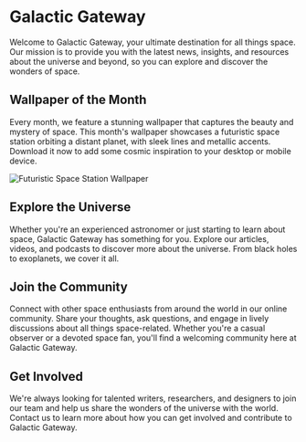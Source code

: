 <!--font:Poppins-->

# Galactic Gateway

Welcome to Galactic Gateway, your ultimate destination for all things space. Our mission is to provide you with the latest news, insights, and resources about the universe and beyond, so you can explore and discover the wonders of space.

## Wallpaper of the Month

Every month, we feature a stunning wallpaper that captures the beauty and mystery of space. This month's wallpaper showcases a futuristic space station orbiting a distant planet, with sleek lines and metallic accents. Download it now to add some cosmic inspiration to your desktop or mobile device.

![Futuristic Space Station Wallpaper](https://example.com/futuristic-space-station-wallpaper.jpg)

## Explore the Universe

Whether you're an experienced astronomer or just starting to learn about space, Galactic Gateway has something for you. Explore our articles, videos, and podcasts to discover more about the universe. From black holes to exoplanets, we cover it all.

## Join the Community

Connect with other space enthusiasts from around the world in our online community. Share your thoughts, ask questions, and engage in lively discussions about all things space-related. Whether you're a casual observer or a devoted space fan, you'll find a welcoming community here at Galactic Gateway.

## Get Involved

We're always looking for talented writers, researchers, and designers to join our team and help us share the wonders of the universe with the world. Contact us to learn more about how you can get involved and contribute to Galactic Gateway.

<!--

Write me markdown content of website with wallpaper:

"An illustration of a futuristic space station orbiting a distant planet, with sleek lines and metallic accents."

The header of the page should not be copy of the text but rather a real content of the website which is using this wallpaper.


---


# Galactic Gateway - Your Portal to the Universe

Welcome to Galactic Gateway, your one-stop-shop for all things space-related. Our mission is to provide you with the latest news, insights, and resources about the universe and beyond.

## Wallpaper of the Month

Each month, we feature a stunning wallpaper that captures the beauty and wonder of space. This month's wallpaper is an illustration of a futuristic space station orbiting a distant planet, with sleek lines and metallic accents. Download it now to add some cosmic flair to your desktop or mobile device.

![Futuristic Space Station Wallpaper](https://example.com/futuristic-space-station-wallpaper.jpg)

## Explore the Universe

Whether you're a seasoned astronomer or just starting to explore the cosmos, Galactic Gateway has something for everyone. Browse our articles, videos, and podcasts to learn more about the wonders of the universe. From black holes to exoplanets, we've got you covered.

## Join the Community

Connect with other space enthusiasts from around the world in our online community. Share your thoughts, ask questions, and engage in lively discussions about all things space-related. Whether you're a casual observer or a hardcore space nerd, you'll find a welcoming community here at Galactic Gateway.

## Get Involved

Want to contribute to Galactic Gateway? We're always looking for talented writers, researchers, and designers to join our team. Contact us to learn more about how you can get involved and help us spread the word about the wonders of the universe.


---


Heading is too long, rewrite whole content.


---


# Galactic Gateway - Your Portal to the Universe

Welcome to Galactic Gateway, your ultimate destination for everything related to space. Our goal is to provide you with the latest news, insights, and resources about the universe and beyond.

## Wallpaper of the Month

Every month, we feature a stunning wallpaper that captures the beauty and wonder of space. This month's wallpaper is an illustration of a sleek futuristic space station orbiting a distant planet, complete with metallic accents. Download it now to add some cosmic flair to your desktop or mobile device.

![Futuristic Space Station Wallpaper](https://example.com/futuristic-space-station-wallpaper.jpg)

## Explore the Universe

Whether you're a seasoned astronomer or just starting to explore the cosmos, Galactic Gateway has something for everyone. Browse our articles, videos, and podcasts to learn more about the wonders of the universe. From black holes to exoplanets, we've got you covered.

## Join the Community

Connect with other space enthusiasts from around the world in our online community. Share your thoughts, ask questions, and engage in lively discussions about all things space-related. Whether you're a casual observer or a hardcore space nerd, you'll find a welcoming community here at Galactic Gateway.

## Get Involved

Want to contribute to Galactic Gateway? We're always looking for talented writers, researchers, and designers to join our team. Contact us to learn more about how you can get involved and help us spread the word about the wonders of the universe.


---


Heading is too long, rewrite whole content.


---


# Galactic Gateway - Your Space Hub

Welcome to Galactic Gateway, your hub for all things space. Our mission is to keep you informed and inspired with the latest news, insights, and resources about the universe and beyond.

## Wallpaper of the Month

Each month, we feature a stunning wallpaper that captures the beauty and wonder of space. This month's wallpaper showcases a sleek futuristic space station orbiting a distant planet, complete with metallic accents. Download it now to add some cosmic flair to your desktop or mobile device.

![Futuristic Space Station Wallpaper](https://example.com/futuristic-space-station-wallpaper.jpg)

## Explore the Universe

Galactic Gateway has something for everyone, whether you're a seasoned astronomer or just starting to explore the cosmos. Browse our articles, videos, and podcasts to learn more about the wonders of the universe. From black holes to exoplanets, we've got you covered.

## Join the Community

Connect with other space enthusiasts from around the world in our online community. Share your thoughts, ask questions, and engage in lively discussions about all things space-related. Whether you're a casual observer or a hardcore space nerd, you'll find a welcoming community here at Galactic Gateway.

## Get Involved

We're always looking for talented writers, researchers, and designers to join our team and contribute to Galactic Gateway. Contact us to learn more about how you can get involved and help us spread the word about the wonders of the universe.


---


Heading is too long, rewrite whole content.


---


# Galactic Gateway - Your Space Destination

Welcome to Galactic Gateway, your ultimate destination for all things space. Our mission is to provide you with the latest news, insights, and resources about the universe and beyond, so you can explore and discover the wonders of space.

## Wallpaper of the Month

Every month, we feature a stunning wallpaper that captures the beauty and mystery of space. This month's wallpaper showcases a futuristic space station orbiting a distant planet, with sleek lines and metallic accents. Download it now to add some cosmic inspiration to your desktop or mobile device.

![Futuristic Space Station Wallpaper](https://example.com/futuristic-space-station-wallpaper.jpg)

## Explore the Universe

Whether you're an experienced astronomer or just starting to learn about space, Galactic Gateway has something for you. Explore our articles, videos, and podcasts to discover more about the universe. From black holes to exoplanets, we cover it all.

## Join the Community

Connect with other space enthusiasts from around the world in our online community. Share your thoughts, ask questions, and engage in lively discussions about all things space-related. Whether you're a casual observer or a devoted space fan, you'll find a welcoming community here at Galactic Gateway.

## Get Involved

We're always looking for talented writers, researchers, and designers to join our team and help us share the wonders of the universe with the world. Contact us to learn more about how you can get involved and contribute to Galactic Gateway.


---


Write me a Google font which is best fitting for the website.

Pick from the list:
- Alegreya
- Open Sans
- Exo 2
- Roboto
- Orbitron
- IBM Plex Sans
- Inter
- Lobster
- Lato
- Great Vibes
- Dancing Script
- Poppins
- Playfair Display
- Futura
- Raleway
- Montserrat
- Barlow Condensed


Write just the font name nothing else.


---


Poppins

-->
